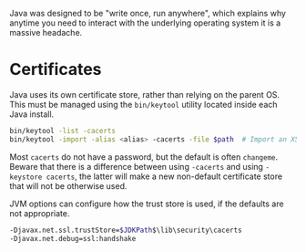 Java was designed to be "write once, run anywhere", which explains why anytime you need to interact with the
underlying operating system it is a massive headache.

# Certificates

Java uses its own certificate store, rather than relying on the parent OS.
This must be managed using the `bin/keytool` utility located inside each Java install.

  ```bash
bin/keytool -list -cacerts
bin/keytool -import -alias <alias> -cacerts -file $path  # Import an X509 PEM certificate by path.
```

Most `cacerts` do not have a password, but the default is often `changeme`.
Beware that there is a difference between using `-cacerts` and using `-keystore cacerts`, the latter
will make a new non-default certificate store that will not be otherwise used.

JVM options can configure how the trust store is used, if the defaults are not appropriate.

```bash
-Djavax.net.ssl.trustStore=$JDKPath$\lib\security\cacerts
-Djavax.net.debug=ssl:handshake
```
